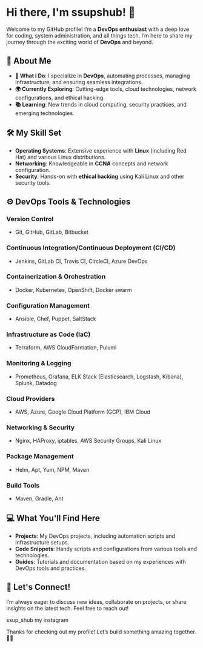 # Hi there, I'm ssupshub! 👋

Welcome to my GitHub profile! I’m a **DevOps enthusiast** with a deep love for coding, system administration, and all things tech. I’m here to share my journey through the exciting world of **DevOps** and beyond.

## 🚀 About Me

- **🔧 What I Do**: I specialize in **DevOps**, automating processes, managing infrastructure, and ensuring seamless integrations.
- **🌍 Currently Exploring**: Cutting-edge tools, cloud technologies, network configurations, and ethical hacking.
- **📚 Learning**: New trends in cloud computing, security practices, and emerging technologies.

## 🛠️ My Skill Set

- **Operating Systems**: Extensive experience with **Linux** (including Red Hat) and various Linux distributions.
- **Networking**: Knowledgeable in **CCNA** concepts and network configuration.
- **Security**: Hands-on with **ethical hacking** using Kali Linux and other security tools.

## ⚙️ DevOps Tools & Technologies

### **Version Control**
- Git, GitHub, GitLab, Bitbucket

### **Continuous Integration/Continuous Deployment (CI/CD)**
- Jenkins, GitLab CI, Travis CI, CircleCI, Azure DevOps

### **Containerization & Orchestration**
- Docker, Kubernetes, OpenShift, Docker swarm

### **Configuration Management**
- Ansible, Chef, Puppet, SaltStack

### **Infrastructure as Code (IaC)**
- Terraform, AWS CloudFormation, Pulumi

### **Monitoring & Logging**
- Prometheus, Grafana, ELK Stack (Elasticsearch, Logstash, Kibana), Splunk, Datadog

### **Cloud Providers**
- AWS, Azure, Google Cloud Platform (GCP), IBM Cloud

### **Networking & Security**
- Nginx, HAProxy, iptables, AWS Security Groups, Kali Linux

### **Package Management**
- Helm, Apt, Yum, NPM, Maven

### **Build Tools**
- Maven, Gradle, Ant

## 💻 What You'll Find Here

- **Projects**: My DevOps projects, including automation scripts and infrastructure setups.
- **Code Snippets**: Handy scripts and configurations from various tools and technologies.
- **Guides**: Tutorials and documentation based on my experiences with DevOps tools and practices.

## 🌟 Let's Connect!

I’m always eager to discuss new ideas, collaborate on projects, or share insights on the latest tech. Feel free to reach out!

ssup_shub my instagram

Thanks for checking out my profile! Let’s build something amazing together. 🚀🔧
